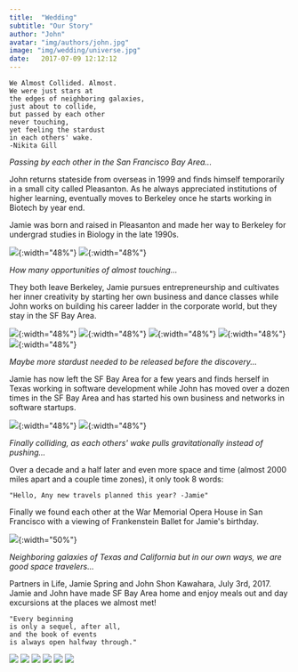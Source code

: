 ```yaml
---
title:  "Wedding"
subtitle: "Our Story"
author: "John"
avatar: "img/authors/john.jpg"
image: "img/wedding/universe.jpg"
date:   2017-07-09 12:12:12
---
```


```
We Almost Collided. Almost.
We were just stars at
the edges of neighboring galaxies,
just about to collide,
but passed by each other
never touching,
yet feeling the stardust
in each others' wake.
-Nikita Gill
```

_Passing by each other in the San Francisco Bay Area..._

John returns stateside from overseas in 1999 and finds himself temporarily in a small city called Pleasanton. As he always appreciated institutions of higher learning, eventually moves to Berkeley once he starts working in Biotech by year end.

Jamie was born and raised in Pleasanton and made her way to Berkeley for undergrad studies in Biology in the late 1990s.

![](../img/wedding/john.jpg){:width="48%"}
![](../img/wedding/graduation.jpg){:width="48%"}

_How many opportunities of almost touching..._

They both leave Berkeley, Jamie pursues entrepreneurship and cultivates her inner creativity by starting her own business and dance classes while John works on building his career ladder in the corporate world, but they stay in the SF Bay Area.

![](../img/wedding/ski.jpg){:width="48%"}
![](../img/wedding/snorkel.jpg){:width="48%"}
![](../img/wedding/bicycle.jpg){:width="48%"}
![](../img/wedding/fire.jpg){:width="48%"}
![](../img/wedding/union.jpg){:width="48%"}

_Maybe more stardust needed to be released before the discovery..._

Jamie has now left the SF Bay Area for a few years and finds herself in Texas working in software development while John has moved over a dozen times in the SF Bay Area and has started his own business and networks in software startups.

![](../img/wedding/tequila.jpg){:width="48%"}
![](../img/wedding/texas.jpg){:width="48%"}

_Finally colliding, as each others' wake pulls gravitationally instead of pushing..._

Over a decade and a half later and even more space and time (almost 2000 miles apart and a couple time zones), it only took 8 words:

```"Hello, Any new travels planned this year? -Jamie"```

Finally we found each other at the War Memorial Opera House in San Francisco with a viewing of Frankenstein Ballet for Jamie's birthday.

![](../img/wedding/pair.jpg){:width="50%"}

_Neighboring galaxies of Texas and California but in our own ways, we are good space travelers..._

Partners in Life, Jamie Spring and John Shon Kawahara, July 3rd, 2017. Jamie and John have made SF Bay Area home and enjoy meals out and day excursions at the places we almost met!

```
"Every beginning
is only a sequel, after all,
and the book of events
is always open halfway through."
```

<img src="../img/wedding/vows.jpg" class="photo-wedding">
<img src="../img/wedding/rings.jpg" class="photo-wedding">
<img src="../img/wedding/goldengate.jpg" class="photo-wedding">
<img src="../img/wedding/house.jpg" class="photo-wedding">
<img src="../img/wedding/moon.jpg" class="photo-wedding">
<img src="../img/wedding/amphi.jpg" class="photo-wedding">
